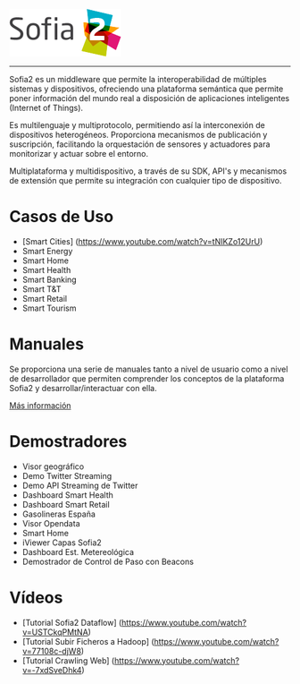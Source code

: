 
  ![](./images/logo_sofia2_grande.png)   
  -------------------------------------------------------------------------------------- -- --
  
Sofia2 es un middleware que permite la interoperabilidad de múltiples sistemas y dispositivos, ofreciendo una plataforma semántica que permite poner información del mundo real a disposición de aplicaciones inteligentes (Internet of Things).

Es multilenguaje y multiprotocolo, permitiendo así la interconexión de dispositivos heterogéneos. Proporciona mecanismos de publicación y suscripción, facilitando la orquestación de sensores y actuadores para monitorizar y actuar sobre el entorno.

Multiplataforma y multidispositivo, a través de su SDK, API's y mecanismos de extensión que permite su integración con cualquier tipo de dispositivo.

Casos de Uso
============
* [Smart Cities] (https://www.youtube.com/watch?v=tNIKZo12UrU)
* Smart Energy
* Smart Home
* Smart Health
* Smart Banking
* Smart T&T
* Smart Retail
* Smart Tourism

Manuales
========
Se proporciona una serie de manuales tanto a nivel de usuario como a nivel de desarrollador que permiten comprender los conceptos de la plataforma Sofia2 y desarrollar/interactuar con ella.

[Más información](manuals/index.md)

Demostradores
=============
* Visor geográfico
* Demo Twitter Streaming
* Demo API Streaming de Twitter
* Dashboard Smart Health
* Dashboard Smart Retail
* Gasolineras España
* Visor Opendata
* Smart Home
* iViewer Capas Sofia2
* Dashboard Est. Metereológica
* Demostrador de Control de Paso con Beacons

Vídeos
======
* [Tutorial Sofia2 Dataflow] (https://www.youtube.com/watch?v=USTCkqPMtNA)
* [Tutorial Subir Ficheros a Hadoop] (https://www.youtube.com/watch?v=77108c-djW8)
* [Tutorial Crawling Web] (https://www.youtube.com/watch?v=-7xdSveDhk4)





